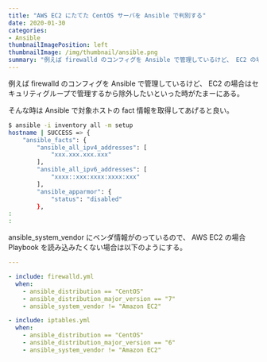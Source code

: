 ```yaml
---
title: "AWS EC2 にたてた CentOS サーバを Ansible で判別する"
date: 2020-01-30
categories:
- Ansible
thumbnailImagePosition: left
thumbnailImage: /img/thumbnail/ansible.png
summary: "例えば firewalld のコンフィグを Ansible で管理しているけど、 EC2 の場合はセキュリティグループで管理するから除外したいといった時がたまーにある。"
---
```


例えば firewalld のコンフィグを Ansible で管理しているけど、 EC2 の場合はセキュリティグループで管理するから除外したいといった時がたまーにある。

そんな時は Ansible で対象ホストの fact 情報を取得してあげると良い。

``` bash
$ ansible -i inventory all -m setup
hostname | SUCCESS => {
    "ansible_facts": {
        "ansible_all_ipv4_addresses": [
            "xxx.xxx.xxx.xxx"
        ],
        "ansible_all_ipv6_addresses": [
            "xxxx::xxx:xxxx:xxxx:xxx"
        ],
        "ansible_apparmor": {
            "status": "disabled"
        },
:
:
```

ansible_system_vendor にベンダ情報がのっているので、 AWS EC2 の場合 Playbook を読み込みたくない場合は以下のようにする。

``` yaml
---

- include: firewalld.yml
  when:
    - ansible_distribution == "CentOS"
    - ansible_distribution_major_version == "7"
    - ansible_system_vendor != "Amazon EC2"

- include: iptables.yml
  when:
    - ansible_distribution == "CentOS"
    - ansible_distribution_major_version == "6"
    - ansible_system_vendor != "Amazon EC2"
```